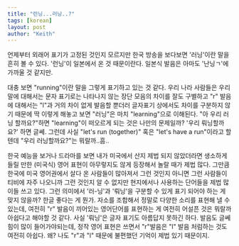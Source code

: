 ```yaml
---
title: "런닝...러닝..?"
tags: [korean]
layout: post
author: "Keith"
---
```


언제부터 외래어 표기가 고정된 것인지 모르지만 한국 방송을 보다보면 '러닝'이란 말을 흔히 볼 수 있다. '런닝'이 일본에서 온 것 때문이란다. 일본식 발음은 아마도 '난닝ㄱ'에 가까울 것 같지만. 

대충 보면 "running"이란 말을 그렇게 표기하고 있는 것 같다. 우리 나라 사람들은 우리 말에 대해서는 문자 표기로는 나타나지 않는 장단 모음의 차이를 잘도 구별하고 "r" 발음에 대해서는 "l"과 거의 차이 없게 발음할 뿐더러 글자표기 상에서도 차이를 구분하지 않기 때문에 딱 이렇게 해놓고 보면 "러닝"은 마치 "learning"으로 이해된다. "아 우리 러닝 할까요?"하면 "learning"이 떠오르게 되는 것은 나만의 문제일까? '우리 뤄닝할까요?' 하면 글쎄. 그런데 사실 "let's run (together)" 혹은 "let's have a run"이라고 할텐데 "우리 러닝할까요?"는 뭐랄까..흠..

한국 예능을 보거나 드라마를 보면 내가 미국에서 산지 제법 되지 않았더라면 생소하게 들릴 만한 (미국식) 영어 표현이 아무렇지도 않게 등장해서 놀랄 때가 제법 많다. 그만큼 한국에 미국 영어권에서 살다 온 사람들이 많아져서 그런 것인지 아니면 그런 사람들이 티비에 자주 나오니까 그런 것인지 알 수 없지만 현지에서나 사용하는 단어들을 제법 많이들 쓰고 있다. 그런 의미에서 '러-닝'과 '뤄닝'을 구분할 수 있게 표기 되어야 하는 게 맞지 않을까? 한글 좋다는 게 뭔가. 자소를 조합해서 정말로 다양한 소리를 표현해 낼 수 있는데, 여전히 "r" 발음이 끼어있는 영어단어를 표현하는 게 여전히 어설픈 것은 뭐랄까 아쉽다고 해야할 것 같다. 사실 '뤄닝'은 글자 표기도 아름답지 못하긴 하다. 발음도 글쎄 힘이 많이 들어가야되는데, 정작 영어 표현은 쓰면서 "r"발음은 "l" 발음 처럼하는 것도 여전히 아쉽다. 왜? 나도 "r"과 "l" 때문에 불편했던 기억이 제법 있기 때문이지.
